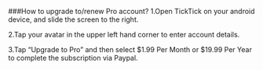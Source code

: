 ###How to upgrade to/renew Pro account?
1.Open TickTick on your android device, and slide the screen to the right.

2.Tap your avatar in the upper left hand corner to enter account details.

3.Tap “Upgrade to Pro” and then select $1.99 Per Month or $19.99 Per Year to complete the subscription via Paypal. 